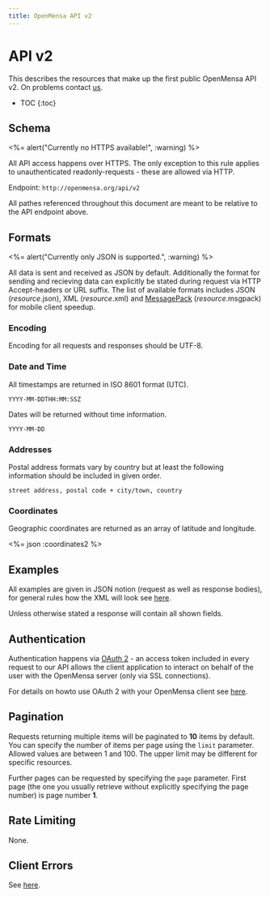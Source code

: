 ```yaml
---
title: OpenMensa API v2
---
```


# API v2

This describes the resources that make up the first public OpenMensa API v2. On problems contact [us](mailto:info@openmensa.org?subject=APIv2).

* TOC
{:toc}

## Schema

<%= alert("Currently no HTTPS available!", :warning) %>

All API access happens over HTTPS. The only exception to this rule applies to unauthenticated readonly-requests - these are allowed via HTTP.

Endpoint: `http://openmensa.org/api/v2`

All pathes referenced throughout this document are meant to be relative to the API endpoint above.

## Formats

<%= alert("Currently only JSON is supported.", :warning) %>

All data is sent and received as JSON by default. Additionally the format for sending and recieving data can explicitly be stated during request via HTTP Accept-headers or URL suffix.
The list of available formats includes JSON (*resource*.json), XML (*resource*.xml) and [MessagePack](http://msgpack.org/) (*resource*.msgpack) for mobile client speedup.

### Encoding

Encoding for all requests and responses should be UTF-8.

### Date and Time

All timestamps are returned in ISO 8601 format (UTC).

	YYYY-MM-DDTHH:MM:SSZ

Dates will be returned without time information.

	YYYY-MM-DD

### Addresses

Postal address formats vary by country but at least the following information should be included in given order.

	street address, postal code + city/town, country

### Coordinates

Geographic coordinates are returned as an array of latitude and longitude.

<%= json :coordinates2 %>

## Examples

All examples are given in JSON notion (request as well as response bodies), for general rules how the XML will look see [here](/api/v2/xml/).

Unless otherwise stated a response will contain all shown fields.

## Authentication

Authentication happens via [OAuth 2](http://oauth.net/) - an access token included in every request to our API allows the client application to interact on behalf of the user with the OpenMensa server (only via SSL connections).

For details on howto use OAuth 2 with your OpenMensa client see [here](/api/v2/oauth/).

## Pagination

Requests returning multiple items will be paginated to **10** items by default. You can specify the number of items per page using the `limit` parameter. Allowed values are between 1 and 100. The upper limit may be different for specific resources.

Further pages can be requested by specifying the `page` parameter. First page
(the one you usually retrieve without explicitly specifying the page number)
is page number **1**.

## Rate Limiting

None.

## Client Errors

See [here](/api/v2/errors/).
